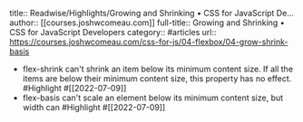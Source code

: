 title:: Readwise/Highlights/Growing and Shrinking • CSS for JavaScript De...
author:: [[courses.joshwcomeau.com]]
full-title:: Growing and Shrinking • CSS for JavaScript Developers
category:: #articles
url:: https://courses.joshwcomeau.com/css-for-js/04-flexbox/04-grow-shrink-basis
- flex-shrink can't shrink an item below its minimum content size. If all the items are below their minimum content size, this property has no effect. #Highlight #[[2022-07-09]]
- flex-basis can't scale an element below its minimum content size, but width can #Highlight #[[2022-07-09]]